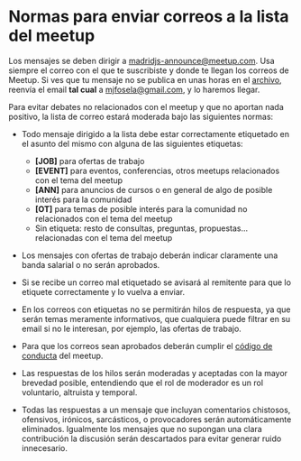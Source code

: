 # Normas para enviar correos a la lista del meetup

Los mensajes se deben dirigir a madridjs-announce@meetup.com. Usa siempre el correo con el que te suscribiste y donde te llegan los correos de Meetup. Si ves que tu mensaje no se publica en unas horas en el [archivo](https://www.meetup.com/es-ES/madridjs/messages/archive/), reenvía el email **tal cual** a mjfosela@gmail.com, y lo haremos llegar.

Para evitar debates no relacionados con el meetup y que no aportan nada positivo, la lista de correo estará moderada bajo las siguientes normas:

* Todo mensaje dirigido a la lista debe estar correctamente etiquetado en el asunto del mismo con alguna de las siguientes etiquetas:
  * **[JOB]** para ofertas de trabajo
  * **[EVENT]** para eventos, conferencias, otros meetups relacionados con el tema del meetup
  * **[ANN]** para anuncios de cursos o en general de algo de posible interés para la comunidad 
  * **[OT]** para temas de posible interés para la comunidad no relacionados con el tema del meetup
  * Sin etiqueta: resto de consultas, preguntas, propuestas... relacionadas con el tema del meetup

* Los mensajes con ofertas de trabajo deberán indicar claramente una banda salarial o no serán aprobados.

* Si se recibe un correo mal etiquetado se avisará al remitente para que lo etiquete correctamente y lo vuelva a enviar.

* En los correos con etiquetas no se permitirán hilos de respuesta, ya que serán temas meramente informativos, que cualquiera puede filtrar en su email si no le interesan, por ejemplo, las ofertas de trabajo.

* Para que los correos sean aprobados deberán cumplir el [código de conducta](https://github.com/madridjs/talks/blob/master/codigo-conducta.md) del meetup.

* Las respuestas de los hilos serán moderadas y aceptadas con la mayor brevedad posible, entendiendo que el rol de moderador es un rol voluntario, altruista y temporal.

* Todas las respuestas a un mensaje que incluyan comentarios chistosos, ofensivos, irónicos, sarcásticos, o provocadores serán automáticamente eliminados. Igualmente los mensajes que no supongan una clara contribución la discusión serán descartados para evitar generar ruido innecesario.
